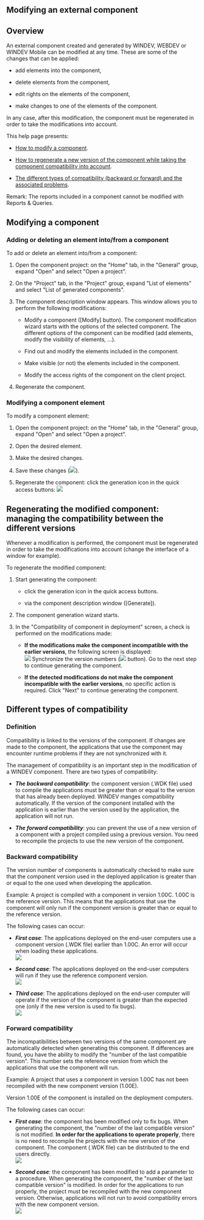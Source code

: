 


## Modifying an external component
			



<a name="NOTE1"></a>
<a name="NOTE1_1"></a>


## Overview
<a name="overview_ELTTEXTE000251"></a>
An external component created and generated by WINDEV, WEBDEV or WINDEV Mobile can be modified at any time. These are some of the changes that can be applied:

- add elements into the component,

- delete elements from the component,

- edit rights on the elements of the component,

- make changes to one of the elements of the component. 




In any case, after this modification, the component must be regenerated in order to take the modifications into account.

This help page presents:

- [How to modify a component](#NOTE2_1).

- [How to regenerate a new version of the component while taking the component compatibility into account](#NOTE3_1).

- [The different types of compatibility (backward or forward) and the associated problems](#NOTE4_1).




Remark: The reports included in a component cannot be modified with Reports & Queries.

<a name="NOTE2"></a>
<a name="NOTE2_1"></a>


## Modifying a component
<a name="modifying_component_ELTTEXTE000275"></a>


### Adding or deleting an element into/from a component
<a name="adding_deleting_element_intofrom_component_ELTPARAGRAPHE000039"></a>

To add or delete an element into/from a component:

1. Open the component project: on the "Home" tab, in the "General" group, expand "Open" and select "Open a project".

2. On the "Project" tab, in the "Project" group, expand "List of elements" and select "List of generated components".

3. The component description window appears. This window allows you to perform the following modifications:

	- Modify a component ([Modify] button). 
			The component modification wizard starts with the options of the selected component. The different options of the component can be modified (add elements, modify the visibility of elements, ...).

	- Find out and modify the elements included in the component.

	- Make visible (or not) the elements included in the component.

	- Modify the access rights of the component on the client project.




4. Regenerate the component.



<a name="NOTE2_2"></a>


### Modifying a component element
<a name="modifying_component_element_ELTPARAGRAPHE000088"></a>

To modify a component element:

1. Open the component project: on the "Home" tab, in the "General" group, expand "Open" and select "Open a project".

2. Open the desired element.

3. Make the desired changes.

4. Save these changes (![](https://doc.pcsoft.fr/en-US/images/image.awp?langid=3&name=ico_Enregistrer.gif)).

5. Regenerate the component: click the generation icon in the quick access buttons: ![](https://doc.pcsoft.fr/en-US/images/image.awp?langid=3&name=ico_generation_Composant.gif)




<a name="NOTE3"></a>
<a name="NOTE3_1"></a>


## Regenerating the modified component: managing the compatibility between the different versions
<a name="regenerating_the_modified_component_managing_the_compatibility_between_the_different_versions_ELTTEXTE000305"></a>
Whenever a modification is performed, the component must be regenerated in order to take the modifications into account (change the interface of a window for example).

To regenerate the modified component:

1. Start generating the component:

	- click the generation icon in the quick access buttons.

	- via the component description window ([Generate]).




2. The component generation wizard starts.

3. In the "Compatibility of component in deployment" screen, a check is performed on the modifications made:

	- **If the modifications make the component incompatible with the earlier versions**, the following screen is displayed: <br>![](https://doc.pcsoft.fr/en-US/images/image.awp?langid=3&name=versionning_1.gif&type=thumb)
Synchronize the version numbers (![](https://doc.pcsoft.fr/en-US/images/image.awp?langid=3&name=versionning_2.gif) button).
			Go to the next step to continue generating the component.

	- **If the detected modifications do not make the component incompatible with the earlier versions**, no specific action is required. Click "Next" to continue generating the component.







<a name="NOTE4"></a>
<a name="NOTE4_1"></a>


## Different types of compatibility
<a name="different_types_compatibility_ELTTEXTE000329"></a>


### Definition
<a name="definition_ELTPARAGRAPHE000149"></a>

Compatibility is linked to the versions of the component. If changes are made to the component, the applications that use the component may encounter runtime problems if they are not synchronized with it.

The management of compatibility is an important step in the modification of a WINDEV component. There are two types of compatibility:

- ***The backward compatibility***: the component version (.WDK file) used to compile the applications must be greater than or equal to the version that has already been deployed. 
	WINDEV manges compatibility automatically. If the version of the component installed with the application is earlier than the version used by the application, the application will not run.

- ***The forward compatibility***: you can prevent the use of a new version of a component with a project compiled using a previous version. You need to recompile the projects to use the new version of the component.



<a name="NOTE4_2"></a>


### Backward compatibility
<a name="backward_compatibility_ELTPARAGRAPHE000163"></a>

The version number of components is automatically checked to make sure that the component version used in the deployed application is greater than or equal to the one used when developing the application.

Example:
A project is compiled with a component in version 1.00C. 
1.00C is the reference version. This means that the applications that use the component will only run if the component version is greater than or equal to the reference version.

The following cases can occur:

- ***First case***: The applications deployed on the end-user computers use a component version (.WDK file) earlier than 1.00C. An error will occur when loading these applications.<br>![](https://doc.pcsoft.fr/en-US/images/image.awp?langid=3&name=AppC_CompoA_MarchePascopier.jpg)


- ***Second case***: The applications deployed on the end-user computers will run if they use the reference component version. <br>![](https://doc.pcsoft.fr/en-US/images/image.awp?langid=3&name=AppC_CompoC_Marchecopier.jpg)


- ***Third case***: The applications deployed on the end-user computer will operate if the version of the component is greater than the expected one (only if the new version is used to fix bugs). <br>![](https://doc.pcsoft.fr/en-US/images/image.awp?langid=3&name=AppC_CompoD_Marchecopier.jpg)




<a name="NOTE4_3"></a>


### Forward compatibility
<a name="forward_compatibility_ELTPARAGRAPHE000185"></a>

The incompatibilities between two versions of the same component are automatically detected when generating this component. If differences are found, you have the ability to modify the "number of the last compatible version". This number sets the reference version from which the applications that use the component will run.

Example: 
A project that uses a component in version 1.00C has not been recompiled with the new component version (1.00E).

Version 1.00E of the component is installed on the deployment computers.

The following cases can occur:

- ***First case***: the component has been modified only to fix bugs. When generating the component, the "number of the last compatible version" is not modified.
	**In order for the applications to operate properly**, there is no need to recompile the projects with the new version of the component. The component (.WDK file) can be distributed to the end users directly.<br>![](https://doc.pcsoft.fr/en-US/images/image.awp?langid=3&name=AppC_CompoE_Marchecopier.jpg)


- ***Second case***: the component has been modified to add a parameter to a procedure. When generating the component, the "number of the last compatible version" is modified.
	In order for the applications to run properly, the project must be recompiled with the new component version. Otherwise, applications will not run to avoid compatibility errors with the new component version.<br>![](https://doc.pcsoft.fr/en-US/images/image.awp?langid=3&name=AppC_CompoE_MarchePascopier.jpg)






